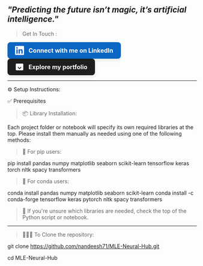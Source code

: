  *"Predicting the future isn’t magic, it’s artificial intelligence."*
-------------------------------------------------------------------------------------------------------
> Get In Touch :

<style>
  .btn {
    display: flex;
    align-items: center;
    gap: 12px;
    padding: 10px 20px;
    border-radius: 8px;
    font-weight: 700;
    font-size: 16px;
    color: white;
    text-decoration: none;
    max-width: fit-content;
    transition: background-color 0.3s ease, box-shadow 0.3s ease;
    box-shadow: 0 4px 8px rgba(0,0,0,0.1);
  }
  .btn:hover {
    box-shadow: 0 6px 12px rgba(0,0,0,0.2);
  }
  .linkedin {
    background-color: #0A66C2;
  }
  .linkedin:hover {
    background-color: #004182;
  }
  .portfolio {
    background-color: #1E1E1E;
  }
  .portfolio:hover {
    background-color: #3a3a3a;
  }
  .btn svg {
    width: 24px;
    height: 24px;
    fill: white;
  }
</style>

<a href="https://www.linkedin.com/in/nandeesh71" target="_blank" rel="noopener" class="btn linkedin" title="Connect with me on LinkedIn">
  <svg role="img" viewBox="0 0 24 24" xmlns="http://www.w3.org/2000/svg">
    <title>LinkedIn</title>
    <path d="M20.447 20.452h-3.554v-5.569c0-1.327-.025-3.037-1.852-3.037-1.853 0-2.136 1.446-2.136 2.939v5.667H9.352V9h3.414v1.561h.049c.476-.9 1.635-1.852 3.364-1.852 3.598 0 4.262 2.368 4.262 5.452v6.291zM5.337 7.433c-1.144 0-2.07-.926-2.07-2.07 0-1.143.926-2.07 2.07-2.07s2.07.927 2.07 2.07c0 1.144-.926 2.07-2.07 2.07zm1.777 13.019H3.56V9h3.554v11.452zM22.225 0H1.771C.792 0 0 .774 0 1.728v20.543C0 23.227.792 24 1.771 24h20.451c.98 0 1.778-.773 1.778-1.729V1.728C24 .774 23.205 0 22.225 0z"/>
  </svg>
  Connect with me on LinkedIn
</a>

<a href="https://nandeesh-71.web.app" target="_blank" rel="noopener" class="btn portfolio" title="Explore my professional portfolio">
  <svg role="img" viewBox="0 0 24 24" xmlns="http://www.w3.org/2000/svg">
    <title>Portfolio</title>
    <path d="M4 3H20C21.1 3 22 3.9 22 5V19C22 20.1 21.1 21 20 21H4C2.9 21 2 20.1 2 19V5C2 3.9 2.9 3 4 3ZM12 18L17 13L15.59 11.59L12 15.17L8.41 11.59L7 13L12 18Z"/>
  </svg>
  Explore my portfolio
</a>



-------------------------------------------------------------------------------------------------------


⚙️ Setup Instructions:

✅ Prerequisites

> 📦 Library Installation:

Each project folder or notebook will specify its own required libraries at the top.
Please install them manually as needed using one of the following methods:

> 📌 For pip users:

pip install pandas numpy matplotlib seaborn scikit-learn tensorflow keras torch nltk spacy transformers

> 📌 For conda users:

conda install pandas numpy matplotlib seaborn scikit-learn
conda install -c conda-forge tensorflow keras pytorch nltk spacy transformers

> 📍 If you're unsure which libraries are needed, check the top of the Python script or notebook.


-------------------------------------------------------------------------------------------------------


> 🧑🏻‍💻 To Clone the repository:

git clone https://github.com/nandeesh71/MLE-Neural-Hub.git

cd MLE-Neural-Hub
